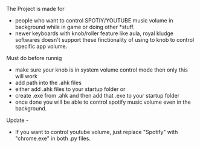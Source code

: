 The Project is made for 
- people who want to control SPOTIY/YOUTUBE music volume in background while in game or doing other *stuff.
- newer keyboards with knob/roller feature like aula, royal kludge softwares doesn't support these finctionality
of using to knob to control specific app volume.

Must do before runnig
- make sure your knob is in system volume control mode then only this will work
- add path into the .ahk files
- either add .ahk files to your startup folder or
- create .exe from .ahk and then add that .exe to your startup folder
- once done you will be able to control spotify music volume even in the background.

Update - 
- If you want to control youtube volume, just replace "Spotify" with "chrome.exe" in both .py files.
